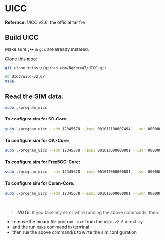 # UICC
**Refernce:** [UICC v2.6](https://open-cells.com/index.php/uiccsim-programing/), the official [tar file](https://open-cells.com/d5138782a8739209ec5760865b1e53b0/uicc-v2.6.tgz)

## Build UICC
Make sure `g++` & `gcc` are already installed.

Clone this repo: 
```bash
git clone https://github.com/NgKore47/UICC.git
```

```bash
cd UICC/uicc-v2.6/
make
```

## Read the SIM data:
```bash
sudo ./program_uicc
```


#### To configure sim for SD-Core:
```bash
sudo ./program_uicc --adm 12345678 --imsi 001010100007494 --isdn 00000001 --acc 0001 --key 5122250214c33e723a5dd523fc145fc0 --opc 981d464c7c52eb6e5036234984ad0bcf -spn "SDCore" --authenticate
```

#### To configure sim for OAI-Core:
```bash
sudo ./program_uicc --adm 12345678 --imsi 001010000000001 --isdn 00000001 --acc 0001 --key fec86ba6eb707ed08905757b1bb44b8f --opc C42449363BBAD02B66D16BC975D77CC1 -spn "OpenAirInterface" --authenticate
```

#### To configure sim for Free5GC-Core:
```bash
sudo ./program_uicc --adm 12345678 --imsi 001010000000001 --isdn 00000001 --acc 0001 --key 8baf473f2f8fd09487cccbd7097c6862 --opc 8e27b6af0e692e750f32667a3b14605d -spn "Free5GC" --authenticate
```

#### To configure sim for Coran-Core:
```bash
sudo ./program_uicc --adm 12345678 --imsi 001010000000001 --isdn 00000001 --acc 0001 --key 8baf473f2f8fd09487cccbd7097c6862 --opc 8e27b6af0e692e750f32667a3b14605d -spn "CoranLabs" --authenticate
```

<br>

> **_NOTE:_** If you face any error while running the above commands, then:
- remove the binary file `program_uicc` from the `uicc-v2.6` directory
- and the run `make` command in terminal
- then run the above command/s to wirte the sim configuration

